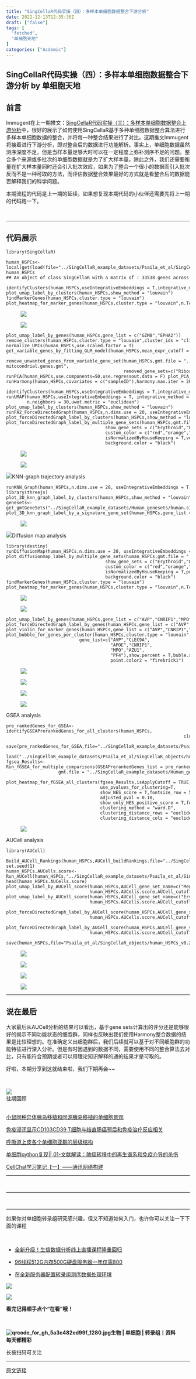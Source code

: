 ```yaml
---
title: "SingCellaR代码实操（四）：多样本单细胞数据整合下游分析"
date: 2022-12-13T12:35:30Z
draft: ["false"]
tags: [
  "fetched",
  "单细胞天地"
]
categories: ["Acdemic"]
---
```

SingCellaR代码实操（四）：多样本单细胞数据整合下游分析 by 单细胞天地
------
<div><section data-tool="mdnice编辑器" data-website="https://www.mdnice.com"><h2 data-tool="mdnice编辑器"><span></span><span>前言</span></h2><p data-tool="mdnice编辑器">Immugent在上一期推文：<a target="_blank" href="http://mp.weixin.qq.com/s?__biz=MzI1Njk4ODE0MQ==&amp;mid=2247509240&amp;idx=1&amp;sn=50786cd20bc1d8840de2492d8d073b76&amp;chksm=ea1ca27add6b2b6c49ebc6c77995c15180a97b5aebfcdda2c203f6a6113850e086455667ecac&amp;scene=21#wechat_redirect" textvalue="SingCellaR代码实操（三）：多样本单细胞数据整合上游分析" linktype="text" imgurl="" imgdata="null" data-itemshowtype="11" tab="innerlink" data-linktype="2">SingCellaR代码实操（三）：多样本单细胞数据整合上游分析</a>中，很好的展示了如何使用SingCellaR基于多种单细胞数据整合算法进行多样本单细胞数据的整合，并将每一种整合结果进行了对比。这期推文Immugent将接着进行下游分析，即对整合后的数据进行功能解析。事实上，单细胞数据虽然测序深度不足，但是当样本量足够大时可以在一定程度上弥补测序不足的问题。整合多个来源或多批次的单细胞数据就是为了扩大样本量。除此之外，我们还需要衡量在扩大样本量同时还会引入批次效应，如果为了整合一个很小的数据而引入批次反而不是一种可取的方法，而评估数据整合效果最好的方式就是看整合后的数据能否解释我们的科学问题。</p><p data-tool="mdnice编辑器">本期流程的代码是上一期的延续，如果想复现本期代码的小伙伴还需要先将上一期的代码跑一下。</p><p data-tool="mdnice编辑器"><br></p><hr data-tool="mdnice编辑器"><h2 data-tool="mdnice编辑器"><span></span><span>代码展示</span></h2><pre data-tool="mdnice编辑器"><code>library(SingCellaR)<br><br>human_HSPCs&lt;-<span>local</span>(get(load(file=<span>"../SingCellaR_example_datasets/Psaila_et_al/SingCellaR_objects/human_HSPCs_v0.1.SingCellaR.rdata"</span>)))<br>human_HSPCs<br><span>## An object of class SingCellaR with a matrix of : 33538 genes across 5000 samples.</span><br></code></pre><pre data-tool="mdnice编辑器"><code>identifyClusters(human_HSPCs,useIntegrativeEmbeddings = T,integrative_method = <span>"harmony"</span>, n.dims.use = 20,n.neighbors = 50, knn.metric = <span>"euclidean"</span>)<br>plot_umap_label_by_clusters(human_HSPCs,show_method = <span>"louvain"</span>)<br>findMarkerGenes(human_HSPCs,cluster.type = <span>"louvain"</span>)<br>plot_heatmap_for_marker_genes(human_HSPCs,cluster.type = <span>"louvain"</span>,n.TopGenes = 5,rowFont.size = 5)<br></code></pre><figure data-tool="mdnice编辑器"><img data-ratio="0.7142857142857143" data-src="https://mmbiz.qpic.cn/mmbiz_png/GL6g5Y3aR7ewCzSwz2DBe74U8P8DZJn9mWnTricwKsoOWyGfhXwUyuZoasdwf0ZicfPqPHbGr9HI5IbDyWjuPSIw/640?wx_fmt=png" data-type="png" data-w="1344" src="https://mmbiz.qpic.cn/mmbiz_png/GL6g5Y3aR7ewCzSwz2DBe74U8P8DZJn9mWnTricwKsoOWyGfhXwUyuZoasdwf0ZicfPqPHbGr9HI5IbDyWjuPSIw/640?wx_fmt=png"></figure><figure data-tool="mdnice编辑器"><img data-ratio="1" data-src="https://mmbiz.qpic.cn/mmbiz_png/GL6g5Y3aR7ewCzSwz2DBe74U8P8DZJn91wj5wPvYdJ271jyO3PtwGeSomMUV95q5Hjm68DKrol8tde12lTEh0Q/640?wx_fmt=png" data-type="png" data-w="1728" src="https://mmbiz.qpic.cn/mmbiz_png/GL6g5Y3aR7ewCzSwz2DBe74U8P8DZJn91wj5wPvYdJ271jyO3PtwGeSomMUV95q5Hjm68DKrol8tde12lTEh0Q/640?wx_fmt=png"></figure><pre data-tool="mdnice编辑器"><code>plot_umap_label_by_genes(human_HSPCs,gene_list = c(<span>"GZMB"</span>,<span>"EPHA2"</span>))<br>remove_clusters(human_HSPCs,cluster.type = <span>"louvain"</span>,cluster_ids = <span>"cl10"</span>)<br>normalize_UMIs(human_HSPCs,use.scaled.factor = T)<br>get_variable_genes_by_fitting_GLM_model(human_HSPCs,mean_expr_cutoff = 0.05,disp_zscore_cutoff = 0.05)<br><br>remove_unwanted_genes_from_variable_gene_set(human_HSPCs,gmt.file = <span>"../SingCellaR_example_datasets/Human_genesets/human.ribosomal-mitocondrial.genes.gmt"</span>,<br>                                             removed_gene_sets=c(<span>"Ribosomal_gene"</span>,<span>"Mitocondrial_gene"</span>))<br>runPCA(human_HSPCs,use.components=50,use.regressout.data = F) plot_PCA_Elbowplot(human_HSPCs)                               <br>runHarmony(human_HSPCs,covariates = c(<span>"sampleID"</span>),harmony.max.iter = 20)             <br></code></pre><pre data-tool="mdnice编辑器"><code>identifyClusters(human_HSPCs,useIntegrativeEmbeddings = T,integrative_method = <span>"harmony"</span>, n.dims.use = 20,n.neighbors = 50, knn.metric = <span>"euclidean"</span>)<br>runUMAP(human_HSPCs,useIntegrativeEmbeddings = T, integrative_method = <span>"harmony"</span>,n.dims.use = 20,<br>        n.neighbors = 30,uwot.metric = <span>"euclidean"</span>)<br>plot_umap_label_by_clusters(human_HSPCs,show_method = <span>"louvain"</span>)<br>runFA2_ForceDirectedGraph(human_HSPCs,n.dims.use = 20, useIntegrativeEmbeddings = T,integrative_method = <span>"harmony"</span>,n.neighbors = 5,n.seed = 1,fa2_n_iter = 1000)<br>plot_forceDirectedGraph_label_by_clusters(human_HSPCs,show_method = <span>"louvain"</span>)<br>plot_forceDirectedGraph_label_by_multiple_gene_sets(human_HSPCs,gmt.file = <span>"../SingCellaR_example_datasets/Human_genesets/human.signature.genes.v1.gmt"</span>,<br>                                      show_gene_sets = c(<span>"Erythroid"</span>,<span>"Lymphoid"</span>,<span>"Myeloid"</span>,<span>"Megakaryocyte"</span>),<br>                                      custom_color = c(<span>"red"</span>,<span>"orange"</span>,<span>"cyan"</span>,<span>"purple"</span>),<br>                                      isNormalizedByHouseKeeping = T,vertex.size = 1,edge.size = 0.05,<br>                                      background.color = <span>"black"</span>)<br></code></pre><figure data-tool="mdnice编辑器"><img data-ratio="0.7142857142857143" data-src="https://mmbiz.qpic.cn/mmbiz_png/GL6g5Y3aR7ewCzSwz2DBe74U8P8DZJn9ubuOvTyNicfibaZG5VsoLRQSddqlYbh07tyKcGdf0l7EflKtFJeVHPrg/640?wx_fmt=png" data-type="png" data-w="1344" src="https://mmbiz.qpic.cn/mmbiz_png/GL6g5Y3aR7ewCzSwz2DBe74U8P8DZJn9ubuOvTyNicfibaZG5VsoLRQSddqlYbh07tyKcGdf0l7EflKtFJeVHPrg/640?wx_fmt=png"></figure><figure data-tool="mdnice编辑器"><img data-ratio="0.7142857142857143" data-src="https://mmbiz.qpic.cn/mmbiz_png/GL6g5Y3aR7ewCzSwz2DBe74U8P8DZJn9kicuqu9DJUiaf5YBaW3yvfvMWJgyLf9OxJgvRva2f11TgZ3rpjBzf7XQ/640?wx_fmt=png" data-type="png" data-w="1344" src="https://mmbiz.qpic.cn/mmbiz_png/GL6g5Y3aR7ewCzSwz2DBe74U8P8DZJn9kicuqu9DJUiaf5YBaW3yvfvMWJgyLf9OxJgvRva2f11TgZ3rpjBzf7XQ/640?wx_fmt=png"></figure><p data-tool="mdnice编辑器"><img data-ratio="0.7142857142857143" data-src="https://mmbiz.qpic.cn/mmbiz_png/GL6g5Y3aR7ewCzSwz2DBe74U8P8DZJn9wA60iahea3nZrdlH6nlCynQvILBLW0jEZxo50qx00x2ia517RMjbZbqg/640?wx_fmt=png" data-type="png" data-w="1344" src="https://mmbiz.qpic.cn/mmbiz_png/GL6g5Y3aR7ewCzSwz2DBe74U8P8DZJn9wA60iahea3nZrdlH6nlCynQvILBLW0jEZxo50qx00x2ia517RMjbZbqg/640?wx_fmt=png">KNN-graph trajectory analysis</p><pre data-tool="mdnice编辑器"><code>runKNN_Graph(human_HSPCs,n.dims.use = 20, useIntegrativeEmbeddings = T,integrative_method = <span>"harmony"</span>)<br>library(threejs)<br>plot_3D_knn_graph_label_by_clusters(human_HSPCs,show_method = <span>"louvain"</span>,vertext.size = 0.25)<br>genesets&lt;-get_gmtGeneSets(<span>"../SingCellaR_example_datasets/Human_genesets/human.signature.genes.v1.gmt"</span>)<br>plot_3D_knn_graph_label_by_a_signature_gene_set(human_HSPCs,gene_list = genesets[[<span>"Megakaryocyte"</span>]],vertext.size = 0.40)<br></code></pre><figure data-tool="mdnice编辑器"><img data-ratio="1.0064794816414686" data-src="https://mmbiz.qpic.cn/mmbiz_png/GL6g5Y3aR7ewCzSwz2DBe74U8P8DZJn94IMdASQniabSbFR5mlGz1RgMNpX4y9UUlrwse49JsibIEJ9k7hXKrqZQ/640?wx_fmt=png" data-type="png" data-w="463" src="https://mmbiz.qpic.cn/mmbiz_png/GL6g5Y3aR7ewCzSwz2DBe74U8P8DZJn94IMdASQniabSbFR5mlGz1RgMNpX4y9UUlrwse49JsibIEJ9k7hXKrqZQ/640?wx_fmt=png"></figure><p data-tool="mdnice编辑器"><img data-ratio="0.9671772428884027" data-src="https://mmbiz.qpic.cn/mmbiz_png/GL6g5Y3aR7ewCzSwz2DBe74U8P8DZJn9cRpIBOp056mUibKHySRowawH1HsghPic0vJdGtr6abcONWD7WEKZFrPw/640?wx_fmt=png" data-type="png" data-w="457" src="https://mmbiz.qpic.cn/mmbiz_png/GL6g5Y3aR7ewCzSwz2DBe74U8P8DZJn9cRpIBOp056mUibKHySRowawH1HsghPic0vJdGtr6abcONWD7WEKZFrPw/640?wx_fmt=png">Diffusion map analysis</p><pre data-tool="mdnice编辑器"><code>library(destiny)<br>runDiffusionMap(human_HSPCs,n.dims.use = 20, useIntegrativeEmbeddings = T,integrative_method = <span>"harmony"</span>)<br>plot_diffusionmap_label_by_multiple_gene_sets(human_HSPCs,gmt.file = <span>"../SingCellaR_example_datasets/Human_genesets/human.signature.genes.v1.gmt"</span>,<br>                                      show_gene_sets = c(<span>"Erythroid"</span>,<span>"Lymphoid"</span>,<span>"Myeloid"</span>,<span>"Megakaryocyte"</span>),<br>                                      custom_color = c(<span>"red"</span>,<span>"orange"</span>,<span>"cyan"</span>,<span>"purple"</span>),<br>                                      isNormalizedByHouseKeeping = T,point.size = 0.8,<br>                                      background.color = <span>"black"</span>)<br>findMarkerGenes(human_HSPCs,cluster.type = <span>"louvain"</span>)         <br>plot_heatmap_for_marker_genes(human_HSPCs,cluster.type = <span>"louvain"</span>,n.TopGenes = 10,rowFont.size = 5)                             <br></code></pre><figure data-tool="mdnice编辑器"><img data-ratio="0.7142857142857143" data-src="https://mmbiz.qpic.cn/mmbiz_png/GL6g5Y3aR7ewCzSwz2DBe74U8P8DZJn9YlZaFtZouIUicPqNzC1yGgiasxqgkonSeiaaQFyWFxJoH8NaopnOvY3jQ/640?wx_fmt=png" data-type="png" data-w="1344" src="https://mmbiz.qpic.cn/mmbiz_png/GL6g5Y3aR7ewCzSwz2DBe74U8P8DZJn9YlZaFtZouIUicPqNzC1yGgiasxqgkonSeiaaQFyWFxJoH8NaopnOvY3jQ/640?wx_fmt=png"></figure><figure data-tool="mdnice编辑器"><img data-ratio="1" data-src="https://mmbiz.qpic.cn/mmbiz_png/GL6g5Y3aR7ewCzSwz2DBe74U8P8DZJn9YFE3qBkZibdSmZxVOMp2xRUGuFtgIEfaFcSV0SQvu7YbQMkPfvDk4PQ/640?wx_fmt=png" data-type="png" data-w="1728" src="https://mmbiz.qpic.cn/mmbiz_png/GL6g5Y3aR7ewCzSwz2DBe74U8P8DZJn9YFE3qBkZibdSmZxVOMp2xRUGuFtgIEfaFcSV0SQvu7YbQMkPfvDk4PQ/640?wx_fmt=png"></figure><pre data-tool="mdnice编辑器"><code>plot_umap_label_by_genes(human_HSPCs,gene_list = c(<span>"AVP"</span>,<span>"CNRIP1"</span>,<span>"MPO"</span>,<span>"PF4"</span>))<br>plot_forceDirectedGraph_label_by_genes(human_HSPCs,gene_list = c(<span>"AVP"</span>,<span>"CNRIP1"</span>,<span>"MPO"</span>,<span>"PF4"</span>))<br>plot_violin_for_marker_genes(human_HSPCs,gene_list = c(<span>"AVP"</span>,<span>"CNRIP1"</span>,<span>"MPO"</span>,<span>"PF4"</span>))<br>plot_bubble_for_genes_per_cluster(human_HSPCs,cluster.type = <span>"louvain"</span>,<br>                            gene_list=c(<span>"AVP"</span>,<span>"CLEC9A"</span>,<br>                                        <span>"APOE"</span>,<span>"CNRIP1"</span>,<br>                                        <span>"MPO"</span>,<span>"AZU1"</span>,<br>                                        <span>"PF4"</span>),show.percent = T,buble.scale = 12,point.color1 = <span>"gray"</span>,<br>                                        point.color2 = <span>"firebrick1"</span>)<br></code></pre><figure data-tool="mdnice编辑器"><img data-ratio="0.7142857142857143" data-src="https://mmbiz.qpic.cn/mmbiz_png/GL6g5Y3aR7ewCzSwz2DBe74U8P8DZJn9y6vZibPoWxCW4iatty6K0vej88huneTm3YZLNZywjSibLic8OEUUibXibNIQ/640?wx_fmt=png" data-type="png" data-w="1344" src="https://mmbiz.qpic.cn/mmbiz_png/GL6g5Y3aR7ewCzSwz2DBe74U8P8DZJn9y6vZibPoWxCW4iatty6K0vej88huneTm3YZLNZywjSibLic8OEUUibXibNIQ/640?wx_fmt=png"></figure><figure data-tool="mdnice编辑器"><img data-ratio="0.7142857142857143" data-src="https://mmbiz.qpic.cn/mmbiz_png/GL6g5Y3aR7ewCzSwz2DBe74U8P8DZJn9uJKiaiaJTA9icIkqRJiaUUbus7lB78cCWLZscYDmKGFaQqu04xJrvndCVQ/640?wx_fmt=png" data-type="png" data-w="1344" src="https://mmbiz.qpic.cn/mmbiz_png/GL6g5Y3aR7ewCzSwz2DBe74U8P8DZJn9uJKiaiaJTA9icIkqRJiaUUbus7lB78cCWLZscYDmKGFaQqu04xJrvndCVQ/640?wx_fmt=png"></figure><figure data-tool="mdnice编辑器"><img data-ratio="0.7142857142857143" data-src="https://mmbiz.qpic.cn/mmbiz_png/GL6g5Y3aR7ewCzSwz2DBe74U8P8DZJn9SzyiaX6icLe0OvIgeSJ0JnywDvS4BaNOmUwSKoDjfUCGTBicxybbtbxeg/640?wx_fmt=png" data-type="png" data-w="1344" src="https://mmbiz.qpic.cn/mmbiz_png/GL6g5Y3aR7ewCzSwz2DBe74U8P8DZJn9SzyiaX6icLe0OvIgeSJ0JnywDvS4BaNOmUwSKoDjfUCGTBicxybbtbxeg/640?wx_fmt=png"></figure><figure data-tool="mdnice编辑器"><img data-ratio="0.7142857142857143" data-src="https://mmbiz.qpic.cn/mmbiz_png/GL6g5Y3aR7ewCzSwz2DBe74U8P8DZJn9Jc44E5Euqe1WH2UrFicQm4ib8WibibiaZia6z99gx3yy1DNickNZW405KyAEw/640?wx_fmt=png" data-type="png" data-w="1344" src="https://mmbiz.qpic.cn/mmbiz_png/GL6g5Y3aR7ewCzSwz2DBe74U8P8DZJn9Jc44E5Euqe1WH2UrFicQm4ib8WibibiaZia6z99gx3yy1DNickNZW405KyAEw/640?wx_fmt=png"></figure><p data-tool="mdnice编辑器">GSEA analysis</p><pre data-tool="mdnice编辑器"><code>pre_rankedGenes_for_GSEA&lt;-identifyGSEAPrerankedGenes_for_all_clusters(human_HSPCs,<br>                                                                    cluster.type = <span>"louvain"</span>)<br>                                                             <br>save(pre_rankedGenes_for_GSEA,file=<span>"../SingCellaR_example_datasets/Psaila_et_al/SingCellaR_objects/human_HSPCs_preRankedGenes_for_GSEA.rdata"</span>)       <br></code></pre><pre data-tool="mdnice编辑器"><code>load(<span>"../SingCellaR_example_datasets/Psaila_et_al/SingCellaR_objects/human_HSPCs_preRankedGenes_for_GSEA.rdata"</span>)<br>fgsea_Results&lt;-Run_fGSEA_for_multiple_comparisons(GSEAPrerankedGenes_list = pre_rankedGenes_for_GSEA,nPermSimple=2000,<br>                    gmt.file = <span>"../SingCellaR_example_datasets/Human_genesets/human.hematopoiesis.signature.genes.gmt"</span>)<br>  <br>plot_heatmap_for_fGSEA_all_clusters(fgsea_Results,isApplyCutoff = TRUE,<br>                                    use_pvalues_for_clustering=T,<br>                                    show_NES_score = T,fontsize_row = 5,<br>                                    adjusted_pval = 0.10,<br>                                    show_only_NES_positive_score = T,format.digits = 3,<br>                                    clustering_method = <span>"ward.D"</span>,<br>                                    clustering_distance_rows = <span>"euclidean"</span>,<br>                                    clustering_distance_cols = <span>"euclidean"</span>,show_text_for_ns = F)  <br></code></pre><figure data-tool="mdnice编辑器"><img data-ratio="1" data-src="https://mmbiz.qpic.cn/mmbiz_png/GL6g5Y3aR7ewCzSwz2DBe74U8P8DZJn9VUQCI2dHicA4Now8ZyTaFsHiaxnAzIOrzBtOhJUA9d7B1HRfR1tREmOQ/640?wx_fmt=png" data-type="png" data-w="1536" src="https://mmbiz.qpic.cn/mmbiz_png/GL6g5Y3aR7ewCzSwz2DBe74U8P8DZJn9VUQCI2dHicA4Now8ZyTaFsHiaxnAzIOrzBtOhJUA9d7B1HRfR1tREmOQ/640?wx_fmt=png"></figure><p data-tool="mdnice编辑器">AUCell analysis</p><pre data-tool="mdnice编辑器"><code>library(AUCell)<br><br>Build_AUCell_Rankings(human_HSPCs,AUCell_buildRankings.file=<span>"../SingCellaR_example_datasets/Psaila_et_al/SingCellaR_objects/human_life_cells_rankings.AUCells.rdata"</span>)<br>set.seed(1)<br>human_HSPCs.AUCells.score&lt;-Run_AUCell(human_HSPCs,<span>"../SingCellaR_example_datasets/Psaila_et_al/SingCellaR_objects/human_life_cells_rankings.AUCells.rdata"</span>,<span>"../SingCellaR_example_datasets/Human_genesets/human.signature.genes.v1.gmt"</span>)<br>head(human_HSPCs.AUCells.score)<br>plot_umap_label_by_AUCell_score(human_HSPCs,AUCell_gene_set_name=c(<span>"Megakaryocyte"</span>),<br>                                human_HSPCs.AUCells.score,AUCell_cutoff=0.10,point.size = 0.5)<br>plot_umap_label_by_AUCell_score(human_HSPCs,AUCell_gene_set_name=c(<span>"Erythroid"</span>),<br>                                human_HSPCs.AUCells.score,AUCell_cutoff=0.10,point.size = 0.5) <br><br>plot_forceDirectedGraph_label_by_AUCell_score(human_HSPCs,AUCell_gene_set_name=c(<span>"Megakaryocyte"</span>),<br>                                human_HSPCs.AUCells.score,AUCell_cutoff=0.10,vertex.size = 0.5) <br><br>plot_forceDirectedGraph_label_by_AUCell_score(human_HSPCs,AUCell_gene_set_name=c(<span>"Erythroid"</span>),<br>                                human_HSPCs.AUCells.score,AUCell_cutoff=0.10,vertex.size = 0.5) <br><br>save(human_HSPCs,file=<span>"Psaila_et_al/SingCellaR_objects/human_HSPCs_v0.2.SingCellaR.rdata"</span>)                                <br></code></pre><figure data-tool="mdnice编辑器"><img data-ratio="0.7142857142857143" data-src="https://mmbiz.qpic.cn/mmbiz_png/GL6g5Y3aR7ewCzSwz2DBe74U8P8DZJn9nA0cbSpWtenFC7wVXYfqUDNiagLI06ml3L3sESGTGTxhnNHXEuNX9RQ/640?wx_fmt=png" data-type="png" data-w="1344" src="https://mmbiz.qpic.cn/mmbiz_png/GL6g5Y3aR7ewCzSwz2DBe74U8P8DZJn9nA0cbSpWtenFC7wVXYfqUDNiagLI06ml3L3sESGTGTxhnNHXEuNX9RQ/640?wx_fmt=png"></figure><figure data-tool="mdnice编辑器"><img data-ratio="0.7142857142857143" data-src="https://mmbiz.qpic.cn/mmbiz_png/GL6g5Y3aR7ewCzSwz2DBe74U8P8DZJn9mRddSrJIOy3ZiamfdZlDDooOWFTkWjoufhictIMnC2OWnVicDq8KNeTDA/640?wx_fmt=png" data-type="png" data-w="1344" src="https://mmbiz.qpic.cn/mmbiz_png/GL6g5Y3aR7ewCzSwz2DBe74U8P8DZJn9mRddSrJIOy3ZiamfdZlDDooOWFTkWjoufhictIMnC2OWnVicDq8KNeTDA/640?wx_fmt=png"></figure><figure data-tool="mdnice编辑器"><img data-ratio="0.7142857142857143" data-src="https://mmbiz.qpic.cn/mmbiz_png/GL6g5Y3aR7ewCzSwz2DBe74U8P8DZJn9Q9Oe31R9Gby69Hvep77m7mhyus8BB9Wfery8ZD1MAEwth6ibUzzClwA/640?wx_fmt=png" data-type="png" data-w="1344" src="https://mmbiz.qpic.cn/mmbiz_png/GL6g5Y3aR7ewCzSwz2DBe74U8P8DZJn9Q9Oe31R9Gby69Hvep77m7mhyus8BB9Wfery8ZD1MAEwth6ibUzzClwA/640?wx_fmt=png"></figure><figure data-tool="mdnice编辑器"><img data-ratio="0.7142857142857143" data-src="https://mmbiz.qpic.cn/mmbiz_png/GL6g5Y3aR7ewCzSwz2DBe74U8P8DZJn94EU5TqPcfJmmeoqf18fqDR41kKItG2PdPX0ibLsY9FsElPYOHM8NX3A/640?wx_fmt=png" data-type="png" data-w="1344" src="https://mmbiz.qpic.cn/mmbiz_png/GL6g5Y3aR7ewCzSwz2DBe74U8P8DZJn94EU5TqPcfJmmeoqf18fqDR41kKItG2PdPX0ibLsY9FsElPYOHM8NX3A/640?wx_fmt=png"></figure><hr data-tool="mdnice编辑器"><h2 data-tool="mdnice编辑器"><span></span><span>说在最后</span></h2><p data-tool="mdnice编辑器">大家<span>最后</span>从AUCell分析的结果<span>可以</span>看出，基于gene sets计算出的评分还是能够很好的揭示不同功能状态的细胞群，同样也反映出我们使用Harmony整合数据的结果是比较理想的。在准确定义出细胞群后，我们后续就可以基于对不同细胞群的功能特征进行深入分析。但是有时因遇到的数据不同，需要使用不同的整合算法去对比，只有能符合预期或者可以用理论知识解释的通的结果才是可取的。</p><p data-tool="mdnice编辑器">好啦，本期分享到这就结束啦，我们下期再会~~</p><section><p><br></p><section data-style-type="5" data-tools="新媒体排版" data-id="2440476"><section><section><section><section><img data-ratio="0.9495798319327731" data-src="https://mmbiz.qpic.cn/mmbiz_gif/09gp6SvPE04j3m2v7Hr889icHUyibTOHs8YuUibicl7ibRD0ZwG5pDTjBluRreZvuib1o3BibvLkicYhnA4YW7dQsjn0cA/640?wx_fmt=gif" data-type="gif" data-w="119" data-width="100%" src="https://mmbiz.qpic.cn/mmbiz_gif/09gp6SvPE04j3m2v7Hr889icHUyibTOHs8YuUibicl7ibRD0ZwG5pDTjBluRreZvuib1o3BibvLkicYhnA4YW7dQsjn0cA/640?wx_fmt=gif"></section><section data-brushtype="text">往期回顾</section><section><br></section></section></section></section><section><section data-autoskip="1"><p><a target="_blank" href="http://mp.weixin.qq.com/s?__biz=MzI1Njk4ODE0MQ==&amp;mid=2247509270&amp;idx=1&amp;sn=98fec129b808ace688ef86b6e244929b&amp;chksm=ea1ca394dd6b2a82021d060c1c2cba56269998dac85cc9738196ee24ff61b0814bfb4c77ea62&amp;scene=21#wechat_redirect" textvalue="小鼠同种异体胰岛移植和同源胰岛移植的单细胞景观" linktype="text" imgurl="" imgdata="null" data-itemshowtype="0" tab="innerlink" data-linktype="2"><span>小鼠同种异体胰岛移植和同源胰岛移植的单细胞景观</span></a><br></p><p><a target="_blank" href="http://mp.weixin.qq.com/s?__biz=MzI1Njk4ODE0MQ==&amp;mid=2247509226&amp;idx=1&amp;sn=4e89060da840234bf1b36089e439f149&amp;chksm=ea1ca268dd6b2b7e667ebc340d71721eb6eed5cd010c581a65e69ffed8f12429e90e6e60ef18&amp;scene=21#wechat_redirect" textvalue="免疫浸润显示CD103CD39 T细胞与结直肠癌预后和免疫治疗反应相关" linktype="text" imgurl="" imgdata="null" data-itemshowtype="0" tab="innerlink" data-linktype="2"><span>免疫浸润显示CD103CD39 T细胞与结直肠癌预后和免疫治疗反应相关</span></a><br></p><p><a target="_blank" href="http://mp.weixin.qq.com/s?__biz=MzI1Njk4ODE0MQ==&amp;mid=2247509142&amp;idx=1&amp;sn=6952d561d511fda2722e13cae4482818&amp;chksm=ea1ca214dd6b2b02a48ceffe60073b8f6d29a161652bb6af8ccec44f64aceb0ac6787bceeee1&amp;scene=21#wechat_redirect" textvalue="呼吸道上皮各个单细胞亚群的层级结构" linktype="text" imgurl="" imgdata="null" data-itemshowtype="0" tab="innerlink" data-linktype="2"><span>呼吸道上皮各个单细胞亚群的层级结构</span></a><br></p><p><a target="_blank" href="http://mp.weixin.qq.com/s?__biz=MzI1Njk4ODE0MQ==&amp;mid=2247508984&amp;idx=1&amp;sn=56afa7e3b79d07859e6ed36431d6ec04&amp;chksm=ea1ca57add6b2c6c05e812bcf0ff6ff1c61f98b59476da973cdcbd39ae5b9347f4069ac78079&amp;scene=21#wechat_redirect" textvalue="单细胞python复现|| 01-文献解读：肺癌转移中的再生谱系和免疫介导的杀伤" linktype="text" imgurl="" imgdata="null" data-itemshowtype="0" tab="innerlink" data-linktype="2"><span>单细胞python复现|| 01-文献解读：肺癌转移中的再生谱系和免疫介导的杀伤</span></a><br></p><p><a target="_blank" href="http://mp.weixin.qq.com/s?__biz=MzI1Njk4ODE0MQ==&amp;mid=2247508834&amp;idx=1&amp;sn=1e9be2cd1db5b2da7ce0f46c03a00a6a&amp;chksm=ea1ca5e0dd6b2cf60a499edff4699de91faae8a9116812914d8fac57a3e26f18d4fbfc1895e1&amp;scene=21#wechat_redirect" textvalue="CellChat学习笔记【一】——通讯网络构建" linktype="text" imgurl="" imgdata="null" data-itemshowtype="0" tab="innerlink" data-linktype="2"><span>CellChat学习笔记【一】——通讯网络构建</span></a><br></p></section></section><hr><p><br></p></section><section data-style-type="5" data-tools="新媒体排版" data-id="2440475"><hr><p><br></p><hr><section><p>如果你对单细胞转录组研究感兴趣，但又不知道如何入门，也许你可以关注一下下面的课程<span></span></p><p><br></p><ul><li><p><a target="_blank" href="http://mp.weixin.qq.com/s?__biz=MzI1Njk4ODE0MQ==&amp;mid=2247509244&amp;idx=1&amp;sn=ccbda402515973802301278be6d13950&amp;chksm=ea1ca27edd6b2b6834c3f24f0324bf5710c9aee7d7fda88fb18669f31263be41dc7d45f5960f&amp;scene=21#wechat_redirect" textvalue="全新升级！生信数据分析线上直播课程隆重回归" linktype="text" imgurl="" imgdata="null" data-itemshowtype="11" tab="innerlink" data-linktype="2">全新升级！生信数据分析线上直播课程隆重回归</a></p></li><li><p><a target="_blank" href="http://mp.weixin.qq.com/s?__biz=MzAxMDkxODM1Ng==&amp;mid=2247518150&amp;idx=1&amp;sn=9e7764a48a43b4fe810bb7458c409fa4&amp;chksm=9b4bc77dac3c4e6b75ca910146ce96ff3c072914abfb7de3785a84769950863a3ac626f38b35&amp;scene=21#wechat_redirect" textvalue="96线程512G内存500G硬盘服务器一年仅需800" linktype="text" imgurl="" imgdata="null" data-itemshowtype="0" tab="innerlink" data-linktype="2" hasload="1">96线程512G内存500G硬盘服务器一年仅需800</a><br></p></li><li><p><a target="_blank" href="http://mp.weixin.qq.com/s?__biz=MzAxMDkxODM1Ng==&amp;mid=2247518195&amp;idx=1&amp;sn=d6d82ceda8531ebdc294dab0bf9d5519&amp;chksm=9b4bc748ac3c4e5e5c68748241e194638ed0ab33daac9dd6b6ec3fdb647ff782e6dd182b7c69&amp;scene=21#wechat_redirect" textvalue="在全新服务器配置转录组测序数据处理环境" linktype="text" imgurl="" imgdata="null" data-itemshowtype="0" tab="innerlink" data-linktype="2" hasload="1">在全新服务器配置转录组测序数据处理环境</a></p></li></ul><p><img data-ratio="1" data-src="https://mmbiz.qpic.cn/mmbiz_gif/4TKeL1ZejtlKxOib5kmKX6ic6eX0w0WK5jvhtz9yBRsO3OI4yr6S5iaLNM7AbAeuPDHXMvDdur2DRz9wyiax4lEviag/640?wx_fmt=gif" data-type="gif" data-w="240" src="https://mmbiz.qpic.cn/mmbiz_gif/4TKeL1ZejtlKxOib5kmKX6ic6eX0w0WK5jvhtz9yBRsO3OI4yr6S5iaLNM7AbAeuPDHXMvDdur2DRz9wyiax4lEviag/640?wx_fmt=gif"><br></p><p><img data-ratio="0.05278592375366569" data-src="https://mmbiz.qpic.cn/mmbiz/4TKeL1Zejtlq03ZOSZiaTlic1MxgdKiaxTbOZ7ZSe0Xx1Ca8xF3L6Nyj1FYUajtYrSmRIHyZVSsAve0EAvEicZONpg/640?wx_fmt=jpeg" data-type="other" data-w="341" src="https://mmbiz.qpic.cn/mmbiz/4TKeL1Zejtlq03ZOSZiaTlic1MxgdKiaxTbOZ7ZSe0Xx1Ca8xF3L6Nyj1FYUajtYrSmRIHyZVSsAve0EAvEicZONpg/640?wx_fmt=jpeg"></p><p><strong><span>看完记得顺手点个</span></strong><span><strong><span>“在看”</span></strong></span><strong><span>哦！</span></strong></p></section><section><section data-id="93668"><section><section data-width="95%"><section><section><section data-width="38%"><section><section data-tools="135编辑器" data-id="93668"><section><section data-width="95%"><section><section><section data-width="61.8%"><section><section><section><p><br></p><span><strong data-burshtype="text"><img data-copyright="0" data-cropselx1="0" data-cropselx2="109" data-cropsely1="0" data-cropsely2="109" data-ratio="1" data-src="https://mmbiz.qpic.cn/mmbiz/siaia0BDGJdjRMGrkqo64BGKecYk4akuHpGHVQs7FeOpY7eWbIPGC1tRw5Tw0oEPmx053mR9FTVerWvhuZchIpZw/640?wx_fmt=jpeg" data-type="other" data-w="430" title="qrcode_for_gh_5a3c482ed99f_1280.jpg" src="https://mmbiz.qpic.cn/mmbiz/siaia0BDGJdjRMGrkqo64BGKecYk4akuHpGHVQs7FeOpY7eWbIPGC1tRw5Tw0oEPmx053mR9FTVerWvhuZchIpZw/640?wx_fmt=jpeg"><strong data-burshtype="text">生物</strong><strong data-burshtype="text"> | 单细胞 | 转录组丨资料</strong></strong></span></section><section><span><strong data-burshtype="text">每天都精彩</strong></span></section></section></section><section><section><section><section><section><section><p><span>长按扫码可关注</span></p></section></section></section></section></section></section></section></section></section></section></section></section></section></section></section></section></section></section></section></section></section></section></section></div>  
<hr>
<a href="https://mp.weixin.qq.com/s/yPDY3aHZePJHzCA46-1izg",target="_blank" rel="noopener noreferrer">原文链接</a>
